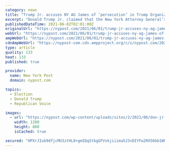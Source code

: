 ```yaml
---
category: news
title: "Trump Jr. accuses NY AG James of ‘persecution’ in Trump Organization probe"
excerpt: "Donald Trump Jr. claimed that the New York Attorney General’s probe into the Trump Organization is a form of “political persecution.”"
publishedDateTime: 2021-06-02T02:01:00Z
originalUrl: "https://nypost.com/2021/06/01/trump-jr-accuses-ny-ag-james-of-persecution-in-trump-org-probe/"
webUrl: "https://nypost.com/2021/06/01/trump-jr-accuses-ny-ag-james-of-persecution-in-trump-org-probe/"
ampWebUrl: "https://nypost.com/2021/06/01/trump-jr-accuses-ny-ag-james-of-persecution-in-trump-org-probe/amp/"
cdnAmpWebUrl: "https://nypost-com.cdn.ampproject.org/c/s/nypost.com/2021/06/01/trump-jr-accuses-ny-ag-james-of-persecution-in-trump-org-probe/amp/"
type: article
quality: 133
heat: 133
published: true

provider:
  name: New York Post
  domain: nypost.com

topics:
  - Election
  - Donald Trump
  - Republican Voice

images:
  - url: "https://nypost.com/wp-content/uploads/sites/2/2021/06/don-jr-letitia-james-016.jpg?quality=90&strip=all&w=1200"
    width: 1200
    height: 800
    isCached: true

secured: "HPXrJIub9dfjcMU3ztHL8+gmIQqStbgGFVvkjiiima5J3vDIYFw2RX56bb1WbFIW/5nU0spkXBEe3AR+bL2DtOC6yBEbJ+eWKAlN91qnkjLAq7l3cu89Atr+sURo7dSIP4lI3xu8uK1o70D5dkzNS6LWS52NCO3So0EYjavT6dSw+BquwHP7fXtngdHI3i4km3aXywFbdXc7VxnBaI5BHroF8UvH+O6DEQ3Ov4tewbnLUiEfLz1D1yE1NX2/ECJQ8pQbYt6xCq4E9jJdoVGNGu8TlKbRmUedmAo8j2DJdvxRpJV0yIVQrUsG7rkfM/4M+OniNtSuumy23SGu3U2LwouS/cCTt2j/Xjtd4O92Ibg=;XWKDgrN/tBGohAzwV4uLLg=="
---
```


